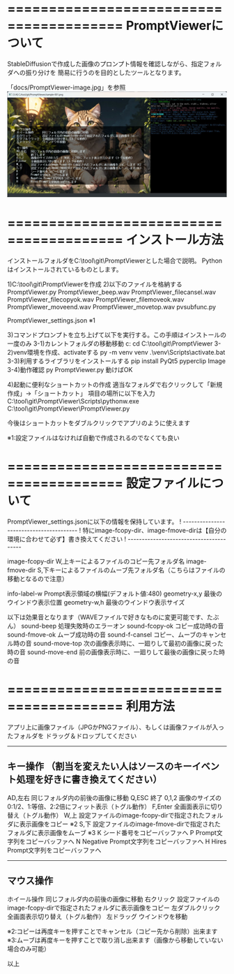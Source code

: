 ========================================
PromptViewerについて
========================================
StableDiffusionで作成した画像のプロンプト情報を確認しながら、指定フォルダへの振り分けを
簡易に行うのを目的としたツールとなります。

「docs/PromptViewer-image.jpg」を参照
![PromptViewer-image](docs/PromptViewer-image.jpg)

========================================
インストール方法
========================================
インストールフォルダをC:\tool\git\PromptViewerとした場合で説明。
Pythonはインストールされているものとします。

1)C:\tool\git\PromptViewerを作成
2)以下のファイルを格納する
  PromptViewer.py
  PromptViewer_beep.wav
  PromptViewer_filecansel.wav
  PromptViewer_filecopyok.wav
  PromptViewer_filemoveok.wav
  PromptViewer_moveend.wav
  PromptViewer_movetop.wav
  pvsubfunc.py
  
  PromptViewer_settings.json    ※1
  
3)コマンドプロンプトを立ち上げて以下を実行する。この手順はインストールの一度のみ
  3-1)カレントフォルダの移動移動
    c:
    cd C:\tool\git\PromptViewer
  3-2)venv環境を作成、activateする
    py -m venv venv
    .\venv\Scripts\activate.bat
  3-3)利用するライブラリをインストールする
    pip install PyQt5 pyperclip Image
  3-4)動作確認
    py PromptViewer.py
    動けばOK

4)起動に便利なショートカットの作成
  適当なフォルダで右クリックして「新規作成」->「ショートカット」
  項目の場所に以下を入力
  C:\tool\git\PromptViewer\Scripts\pythonw.exe C:\tool\git\PromptViewer\PromptViewer.py
  
  今後はショートカットをダブルクリックでアプリのように使えます

※1:設定ファイルはなければ自動で作成されるのでなくても良い


========================================
設定ファイルについて
========================================
PromptViewer_settings.jsonに以下の情報を保持しています。
! ----------------------------------------
! 特にimage-fcopy-dir、image-fmove-dirは【自分の環境に合わせて必ず】書き換えてください
! ----------------------------------------

image-fcopy-dir   W,上キーによるファイルのコピー先フォルダ名
image-fmove-dir   S,下キーによるファイルのムーブ先フォルダ名（こちらはファイルの移動となるので注意）

info-label-w      Prompt表示領域の横幅(デフォルト値:480)
geometry-x,y      最後のウインドウ表示位置
geometry-w,h      最後のウインドウ表示サイズ

以下は効果音となります（WAVEファイルで好きなものに変更可能です、たぶん）
sound-beep        処理失敗時のエラーオン
sound-fcopy-ok    コピー成功時の音
sound-fmove-ok    ムーブ成功時の音
sound-f-cansel    コピー、ムーブのキャンセル時の音
sound-move-top    次の画像表示時に、一廻りして最初の画像に戻った時の音
sound-move-end    前の画像表示時に、一廻りして最後の画像に戻った時の音


========================================
利用方法
========================================
アプリ上に画像ファイル（JPGかPNGファイル）、もしくは画像ファイルが入ったフォルダを
ドラッグ＆ドロップしてください

--------
キー操作
（割当を変えたい人はソースのキーイベント処理を好きに書き換えてください）
--------
AD,左右   同じフォルダ内の前後の画像に移動
Q,ESC     終了
0,1,2     画像のサイズの0:1/2、1:等倍、2:2倍にフィット表示（トグル動作）
F,Enter   全画面表示に切り替え（トグル動作）
W,上      設定ファイルのimage-fcopy-dirで指定されたフォルダに表示画像をコピー ※2
S,下      設定ファイルのimage-fmove-dirで指定されたフォルダに表示画像をムーブ ※3
K         シード番号をコピーバッファへ
P         Prompt文字列をコピーバッファへ
N         Negative Prompt文字列をコピーバッファへ
H         Hires Prompt文字列をコピーバッファへ

--------
マウス操作
--------
ホイール操作      同じフォルダ内の前後の画像に移動
右クリック        設定ファイルのimage-fcopy-dirで指定されたフォルダに表示画像をコピー
左ダブルクリック  全画面表示切り替え（トグル動作）
左ドラッグ        ウインドウを移動

※2:コピーは再度キーを押すことでキャンセル（コピー先から削除）出来ます
※3:ムーブは再度キーを押すことで取り消し出来ます（画像から移動していない場合のみ可能）


以上

